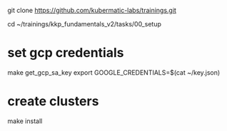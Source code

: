 
git clone https://github.com/kubermatic-labs/trainings.git 

<!-- TODO remove v2 -->
cd ~/trainings/kkp_fundamentals_v2/tasks/00_setup

# set gcp credentials
make get_gcp_sa_key
export GOOGLE_CREDENTIALS=$(cat ~/key.json)

# create clusters
make install

